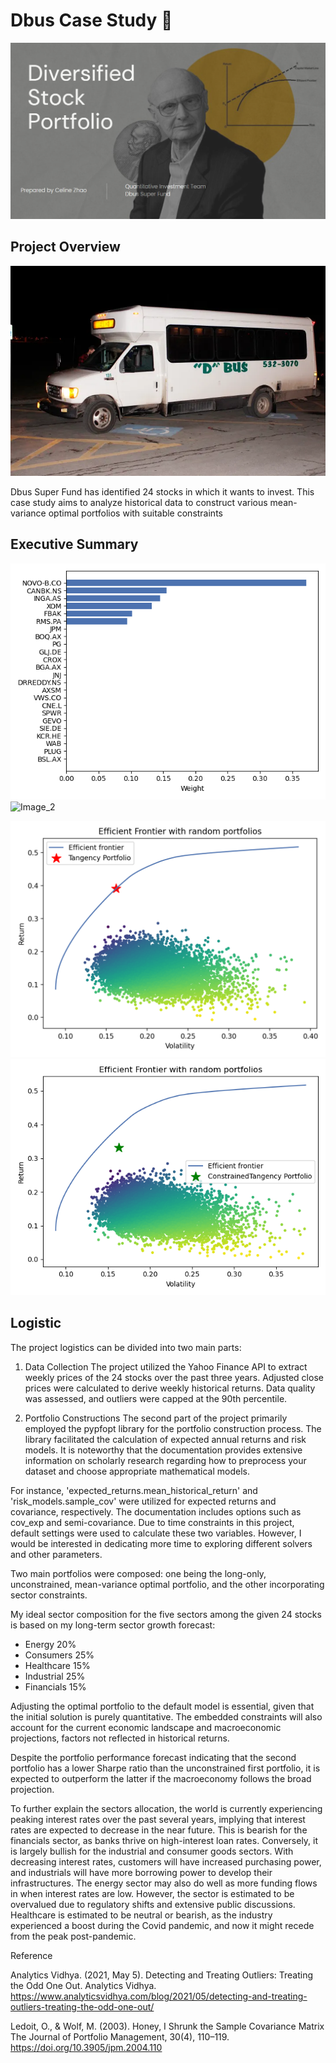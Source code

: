 # Dbus Case Study 🚎

[![Slides](/Resources/Images/Pictures/ppt_cover.png)](https://www.canva.com/design/DAF2omzYPZ0/7We1rvkrmcWJcc1cug6byw/edit?utm_content=DAF2omzYPZ0&utm_campaign=designshare&utm_medium=link2&utm_source=sharebutton)

## Project Overview
![Dbus](/Resources/Images/Pictures/DBUS.webp)

Dbus Super Fund has identified 24 stocks in which it wants to invest. This case study aims to analyze historical data to construct various mean-variance optimal portfolios with suitable constraints

## Executive Summary
![Image_1](/Resources/Images/weights_unconstrained.png)
![Image_2](/Resources/Images/weights_sector_constrained_10%cap.png)

![Image_1](/Resources/Images/efficient_frontier_unconstrained.png)
![Image_2](/Resources/Images/efficient_frontier_sectors.png)

## Logistic
The project logistics can be divided into two main parts:

1. Data Collection
The project utilized the Yahoo Finance API to extract weekly prices of the 24 stocks over the past three years. Adjusted close prices were calculated to derive weekly historical returns. Data quality was assessed, and outliers were capped at the 90th percentile.


2. Portfolio Constructions
The second part of the project primarily employed the pypfopt library for the portfolio construction process. The library facilitated the calculation of expected annual returns and risk models. It is noteworthy that the documentation provides extensive information on scholarly research regarding how to preprocess your dataset and choose appropriate mathematical models.

For instance, 'expected_returns.mean_historical_return' and 'risk_models.sample_cov' were utilized for expected returns and covariance, respectively. The documentation includes options such as cov_exp and semi-covariance. Due to time constraints in this project, default settings were used to calculate these two variables. However, I would be interested in dedicating more time to exploring different solvers and other parameters.

Two main portfolios were composed: one being the long-only, unconstrained, mean-variance optimal portfolio, and the other incorporating sector constraints.

My ideal sector composition for the five sectors among the given 24 stocks is based on my long-term sector growth forecast:
- Energy 20%
- Consumers 25%
- Healthcare 15%
- Industrial 25%
- Financials 15%

Adjusting the optimal portfolio to the default model is essential, given that the initial solution is purely quantitative. The embedded constraints will also account for the current economic landscape and macroeconomic projections, factors not reflected in historical returns.

Despite the portfolio performance forecast indicating that the second portfolio has a lower Sharpe ratio than the unconstrained first portfolio, it is expected to outperform the latter if the macroeconomy follows the broad projection.

To further explain the sectors allocation, the world is currently experiencing peaking interest rates over the past several years, implying that interest rates are expected to decrease in the near future. This is bearish for the financials sector, as banks thrive on high-interest loan rates. Conversely, it is largely bullish for the industrial and consumer goods sectors. With decreasing interest rates, customers will have increased purchasing power, and industrials will have more borrowing power to develop their infrastructures. The energy sector may also do well as more funding flows in when interest rates are low. However, the sector is estimated to be overvalued due to regulatory shifts and extensive public discussions. Healthcare is estimated to be neutral or bearish, as the industry experienced a boost during the Covid pandemic, and now it might recede from the peak post-pandemic.


Reference

Analytics Vidhya. (2021, May 5). Detecting and Treating Outliers: Treating the Odd One Out. Analytics Vidhya. https://www.analyticsvidhya.com/blog/2021/05/detecting-and-treating-outliers-treating-the-odd-one-out/

Ledoit, O., & Wolf, M. (2003). Honey, I Shrunk the Sample Covariance Matrix The Journal of Portfolio Management, 30(4), 110–119. https://doi.org/10.3905/jpm.2004.110
